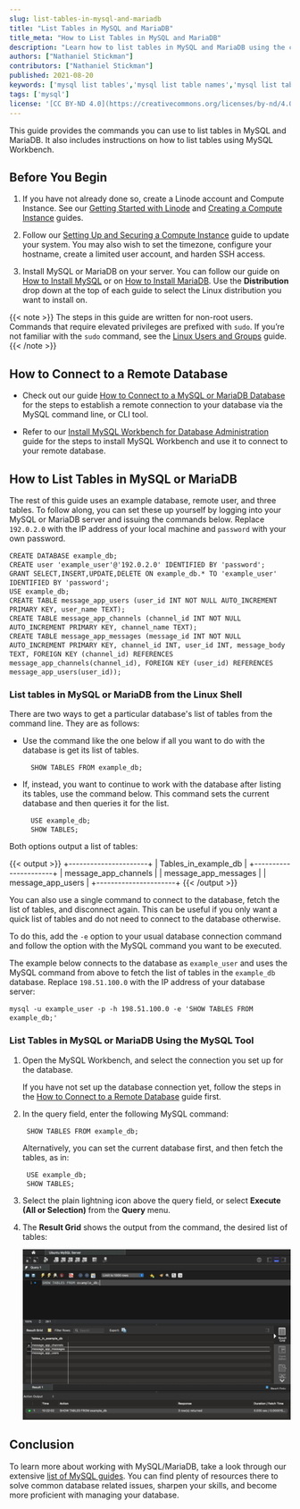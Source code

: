```yaml
---
slug: list-tables-in-mysql-and-mariadb
title: "List Tables in MySQL and MariaDB"
title_meta: "How to List Tables in MySQL and MariaDB"
description: "Learn how to list tables in MySQL and MariaDB using the command line (CLI). You also learn how to list tables using MySQL Workbench."
authors: ["Nathaniel Stickman"]
contributors: ["Nathaniel Stickman"]
published: 2021-08-20
keywords: ['mysql list tables','mysql list table names','mysql list table fields','mariadb list tables']
tags: ['mysql']
license: '[CC BY-ND 4.0](https://creativecommons.org/licenses/by-nd/4.0)'
---
```


This guide provides the commands you can use to list tables in MySQL and MariaDB. It also includes instructions on how to list tables using MySQL Workbench.

## Before You Begin

1.  If you have not already done so, create a Linode account and Compute Instance. See our [Getting Started with Linode](/docs/products/platform/get-started/) and [Creating a Compute Instance](/docs/products/compute/compute-instances/guides/create/) guides.

1.  Follow our [Setting Up and Securing a Compute Instance](/docs/products/compute/compute-instances/guides/set-up-and-secure/) guide to update your system. You may also wish to set the timezone, configure your hostname, create a limited user account, and harden SSH access.

1. Install MySQL or MariaDB on your server. You can follow our guide on [How to Install MySQL](/docs/guides/how-to-install-mysql-on-debian-8/) or on [How to Install MariaDB](/docs/guides/how-to-install-mariadb-on-debian-12/). Use the **Distribution** drop down at the top of each guide to select the Linux distribution you want to install on.

{{< note >}}
The steps in this guide are written for non-root users. Commands that require elevated privileges are prefixed with `sudo`. If you’re not familiar with the `sudo` command, see the [Linux Users and Groups](/docs/guides/linux-users-and-groups/) guide.
{{< /note >}}

## How to Connect to a Remote Database

 - Check out our guide [How to Connect to a MySQL or MariaDB Database](/docs/guides/mysql-command-line-client/) for the steps to establish a remote connection to your database via the MySQL command line, or CLI tool.

- Refer to our [Install MySQL Workbench for Database Administration](/docs/guides/deploy-mysql-workbench-for-database-administration/) guide for the steps to install MySQL Workbench and use it to connect to your remote database.

## How to List Tables in MySQL or MariaDB

The rest of this guide uses an example database, remote user, and three tables. To follow along, you can set these up yourself by logging into your MySQL or MariaDB server and issuing the commands below. Replace `192.0.2.0` with the IP address of your local machine and `password` with your own password.

    CREATE DATABASE example_db;
    CREATE user 'example_user'@'192.0.2.0' IDENTIFIED BY 'password';
    GRANT SELECT,INSERT,UPDATE,DELETE ON example_db.* TO 'example_user' IDENTIFIED BY 'password';
    USE example_db;
    CREATE TABLE message_app_users (user_id INT NOT NULL AUTO_INCREMENT PRIMARY KEY, user_name TEXT);
    CREATE TABLE message_app_channels (channel_id INT NOT NULL AUTO_INCREMENT PRIMARY KEY, channel_name TEXT);
    CREATE TABLE message_app_messages (message_id INT NOT NULL AUTO_INCREMENT PRIMARY KEY, channel_id INT, user_id INT, message_body TEXT, FOREIGN KEY (channel_id) REFERENCES message_app_channels(channel_id), FOREIGN KEY (user_id) REFERENCES message_app_users(user_id));

### List tables in MySQL or MariaDB from the Linux Shell

There are two ways to get a particular database's list of tables from the command line. They are as follows:

- Use the command like the one below if all you want to do with the database is get its list of tables.

        SHOW TABLES FROM example_db;

- If, instead, you want to continue to work with the database after listing its tables, use the command below. This command sets the current database and then queries it for the list.

        USE example_db;
        SHOW TABLES;

Both options output a list of tables:

{{< output >}}
+----------------------+
| Tables_in_example_db |
+----------------------+
| message_app_channels |
| message_app_messages |
| message_app_users    |
+----------------------+
{{< /output >}}

You can also use a single command to connect to the database, fetch the list of tables, and disconnect again. This can be useful if you only want a quick list of tables and do not need to connect to the database otherwise.

To do this, add the `-e` option to your usual database connection command and follow the option with the MySQL command you want to be executed.

The example below connects to the database as `example_user` and uses the MySQL command from above to fetch the list of tables in the `example_db` database. Replace `198.51.100.0` with the IP address of your database server:

    mysql -u example_user -p -h 198.51.100.0 -e 'SHOW TABLES FROM example_db;'

### List Tables in MySQL or MariaDB Using the MySQL Tool

1. Open the MySQL Workbench, and select the connection you set up for the database.

    If you have not set up the database connection yet, follow the steps in the [How to Connect to a Remote Database](/docs/guides/list-tables-in-mysql-and-mariadb/#how-to-connect-to-a-remote-database) guide first.

1. In the query field, enter the following MySQL command:

        SHOW TABLES FROM example_db;

    Alternatively, you can set the current database first, and then fetch the tables, as in:

        USE example_db;
        SHOW TABLES;

1. Select the plain lightning icon above the query field, or select **Execute (All or Selection)** from the **Query** menu.

1. The **Result Grid** shows the output from the command, the desired list of tables:

    ![List of tables from MySQL Workbench](mysql-workbench-list-tables.png)

## Conclusion

To learn more about working with MySQL/MariaDB, take a look through our extensive [list of MySQL guides](/docs/guides/databases/mysql/). You can find plenty of resources there to solve common database related issues, sharpen your skills, and become more proficient with managing your database.
